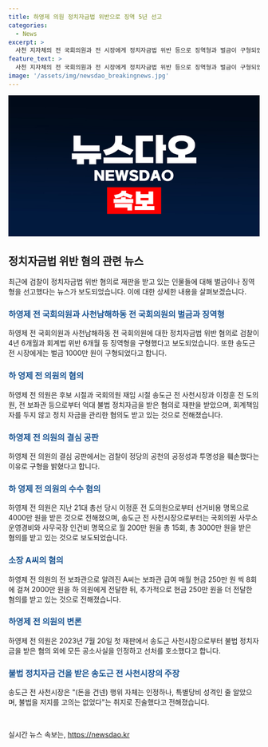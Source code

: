 ```yaml
---
title: 하영제 의원 정치자금법 위반으로 징역 5년 선고
categories:
  - News
excerpt: >
  사천 지자체의 전 국회의원과 전 시장에게 정치자금법 위반 등으로 징역형과 벌금이 구형되었다. 검찰은 하영제 전 의원에게 5년의 징역형과 1억6550만 원의 추징금을 요구했으며, 다른 인물들에게도 벌금이 구형됐다. 이에 대한 재판은 8월 8일에 열릴 예정이다. 하 의원은 다양한 혐의를 받았으며, 송도근 전 사천시장 역시 법 위반을 인정했지만, 의도한 불법행위를 부인했다.
feature_text: >
  사천 지자체의 전 국회의원과 전 시장에게 정치자금법 위반 등으로 징역형과 벌금이 구형되었다. 검찰은 하영제 전 의원에게 5년의 징역형과 1억6550만 원의 추징금을 요구했으며, 다른 인물들에게도 벌금이 구형됐다. 이에 대한 재판은 8월 8일에 열릴 예정이다. 하 의원은 다양한 혐의를 받았으며, 송도근 전 사천시장 역시 법 위반을 인정했지만, 의도한 불법행위를 부인했다.
image: '/assets/img/newsdao_breakingnews.jpg'
---
```


<p><img src="/assets/img/newsdao_breakingnews.jpg" alt="koreaapp 속보" /></p>

<h2 data-ke-size="size26">정치자금법 위반 혐의 관련 뉴스</h2>

<p data-ke-size="size16">최근에 검찰이 정치자금법 위반 혐의로 재판을 받고 있는 인물들에 대해 벌금이나 징역형을 선고했다는 뉴스가 보도되었습니다. 이에 대한 상세한 내용을 살펴보겠습니다.</p>

<h3><b><span style="color: #1a5490;">하영제 전 국회의원과 사천남해하동 전 국회의원의 벌금과 징역형</span></b></h3>

<p data-ke-size="size16">하영제 전 국회의원과 사천남해하동 전 국회의원에 대한 정치자금법 위반 혐의로 검찰이 4년 6개월과 회계법 위반 6개월 등 징역형을 구형했다고 보도되었습니다. 또한 송도근 전 시장에게는 벌금 1000만 원이 구형되었다고 합니다.</p>

<h3><b><span style="color: #1a5490;">하 영제 전 의원의 혐의</span></b></h3>

<p data-ke-size="size16">하영제 전 의원은 후보 시절과 국회의원 재임 시절 송도근 전 사천시장과 이정훈 전 도의원, 전 보좌관 등으로부터 억대 불법 정치자금을 받은 혐의로 재판을 받았으며, 회계책임자를 두지 않고 정치 자금을 관리한 혐의도 받고 있는 것으로 전해졌습니다.</p>

<h3><b><span style="color: #1a5490;">하영제 전 의원의 결심 공판</span></b></h3>

<p data-ke-size="size16">하영제 전 의원의 결심 공판에서는 검찰이 정당의 공천의 공정성과 투명성을 훼손했다는 이유로 구형을 밝혔다고 합니다.</p>

<h3><b><span style="color: #1a5490;">하 영제 전 의원의 수수 혐의</span></b></h3>

<p data-ke-size="size16">하영제 전 의원은 지난 21대 총선 당시 이정훈 전 도의원으로부터 선거비용 명목으로 4000만 원을 받은 것으로 전해졌으며, 송도근 전 사천시장으로부터는 국회의원 사무소 운영경비와 사무국장 인건비 명목으로 월 200만 원을 총 15회, 총 3000만 원을 받은 혐의를 받고 있는 것으로 보도되었습니다.</p>

<h3><b><span style="color: #1a5490;">소장 A씨의 혐의</span></b></h3>

<p data-ke-size="size16">하영제 전 의원의 전 보좌관으로 알려진 A씨는 보좌관 급여 매월 현금 250만 원 씩 8회에 걸쳐 2000만 원을 하 의원에게 전달한 뒤, 추가적으로 현금 250만 원을 더 전달한 혐의를 받고 있는 것으로 전해졌습니다.</p>

<h3><b><span style="color: #1a5490;">하영제 전 의원의 변론</span></b></h3>

<p data-ke-size="size16">하영제 전 의원은 2023년 7월 20일 첫 재판에서 송도근 사천시장으로부터 불법 정치자금을 받은 혐의 외에 모든 공소사실을 인정하고 선처를 호소했다고 합니다.</p>

<h3><b><span style="color: #1a5490;">불법 정치자금 건을 받은 송도근 전 사천시장의 주장</span></b></h3>

<p data-ke-size="size16">송도근 전 사천시장은 "(돈을 건넨) 행위 자체는 인정하나, 특별당비 성격인 줄 알았으며, 불법을 저지를 고의는 없었다"는 취지로 진술했다고 전해졌습니다.</p>

<p data-ke-size="size16">&nbsp;</p>
실시간 뉴스 속보는, <a href="https://newsdao.kr" rel="dofollow">https://newsdao.kr</a>


